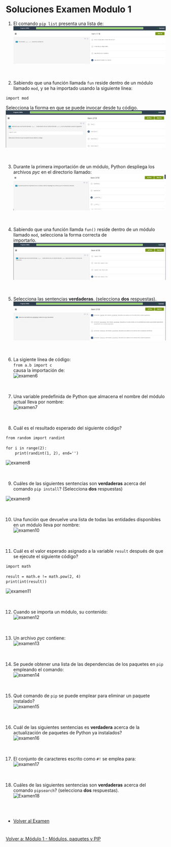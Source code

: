# **Soluciones Examen Modulo 1**  

1. El comando ```pip list``` presenta una lista de:  
![examen1](img/examen1.jpg)  
<br></br>

2. Sabiendo que una función llamada ```fun``` reside dentro de un módulo llamado ```mod```, y se ha importado usando la siguiente linea:  
```
import mod
```
Selecciona la fiorma en que se puede invocar desde tu código.  
![examen2](img/examen2.jpg)  
<br></br>

3. Durante la primera importación de un módulo, Python despliega los archivos *pyc* en el directorio llamado:  
![examen3](img/examen3.jpg)  
<br></br>

4. Sabiendo que una función llamda ```fun()``` reside dentro de un módulo llamado ```mod```, selecciona la forma correcta de  
importarlo.  
![examen4](img/examen4.jpg)  
<br></br>

5. Selecciona las sentencias **verdaderas**. (selecciona **dos** respuestas).  
![examen5](img/examen5.jpg)  
<br></br>

6. La sigiente línea de código:  
```from a.b import c```  
causa la importación de:  
![examen6](img/examen6.jpg)  
<br></br>

7. Una variable predefinida de Python que almacena el nombre del módulo actual lleva por nombre:  
![examen7](img/examen7.jpg)  
<br></br>

8. Cuál es el resultado esperado del siguiente código?  
```
from random import randint  

for i in range(2):  
    print(randint(1, 2), end='')
```
![examen8](img/examen8.jpg)  
<br></br>

9. Cuáles de las siguientes sentencias son **verdaderas** acerca del comando ```pip install```? (Selecciona **dos** respuestas) 

![examen9](img/examen9.jpg)  
<br></br>

10.  Una función que devuelve una lista de todas las entidades disponibles en un módulo lleva por nombre:  
![examen10](img/examen10.jpg)  
<br></br>

11.  Cuál es el valor esperado asignado a la variable ```result``` después de que se ejecute el siguiente código?  
```
import math  

result = math.e != math.pow(2, 4)  
print(int(result))
```  
![examen11](img/examen11.jpg)  
<br></br>

12. Cuando se importa un módulo, su contenido:  
![examen12](img/examen12.jpg)  
<br></br>

13. Un archivo *pyc* contiene:  
![examen13](img/examen13.jpg)  
<br></br>

14. Se puede obtener una lista de las dependencias de los paquetes en ```pip``` empleando el comando:  
![examen14](img/examen14.jpg)  
<br></br>

15. Qué comando de ```pip``` se puede emplear para eliminar un paquete instalado?  
![examen15](img/examen15.jpg)  
<br></br>

16. Cuál de las siguientes sentencias es **verdadera** acerca de la actualización de paquetes de Python ya instalados?  
![examen16](img/examen16.jpg)  
<br></br>

17. El conjunto de caracteres escrito como ```#!``` se emplea para:  
![examen17](img/examen17.jpg)  
<br></br>

18. Cuáles de las siguientes sentencias son **verdaderas** acerca del comando ```pipsearch```? (selecciona **dos** respuestas).  
![Examen18](img/examen18.jpg)  

<br></br>  
- [Volver al Examen](README.md)
#
[Volver a: Módulo 1 - Módulos, paquetes y PIP](../README.md)